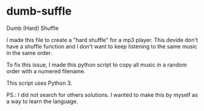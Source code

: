 dumb-suffle
===========

Dumb (Hard) Shuffle

I made this file to create a "hard shuffle" for a mp3 player.
This devide don't have a shuffle function and I don't want to keep listening to the same music in the same order.

To fix this issue, I made this python script to copy all music in a random order with a numered filename.

This script uses Python 3.

PS.: I did not search for others solutions. I wanted to make this by myself as a way to learn the language.
